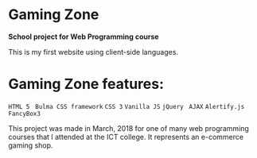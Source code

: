 # Gaming Zone 
**School project for Web Programming course**
 
 This is my first website using client-side languages.

# Gaming Zone features:
 ``` HTML 5 ```
 ``` Bulma CSS framework```
 ``` CSS 3 ```
``` Vanilla JS ```
```jQuery ```
 ``` AJAX ```
 ```Alertify.js```
 ``` FancyBox3 ```

This project was made in March, 2018 for one of many web programming courses that I attended at the ICT college. It represents an e-commerce gaming shop.
